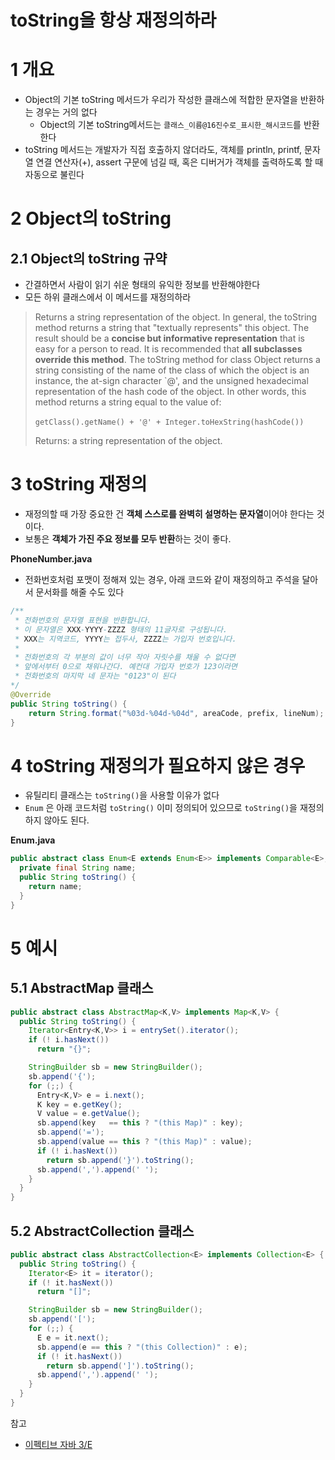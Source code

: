 # toString을 항상 재정의하라



# 1 개요

* Object의 기본 toString 메서드가 우리가 작성한 클래스에 적합한 문자열을 반환하는 경우는 거의 없다
  * Object의 기본 toString메서드는 `클래스_이름@16진수로_표시한_해시코드`를 반환한다
*  toString 메서드는 개발자가 직접 호출하지 않더라도, 객체를 println, printf, 문자열 연결 연산자(+), assert 구문에 넘길 때, 혹은 디버거가 객체를 출력하도록 할 때 자동으로 불린다



# 2 Object의 toString



## 2.1 Object의 toString 규약

* 간결하면서 사람이 읽기 쉬운 형태의 유익한 정보를 반환해야한다
* 모든 하위 클래스에서 이 메서드를 재정의하라

> Returns a string representation of the object. In general, the toString method returns a string that "textually represents" this object. The result should be a **concise but informative representation** that is easy for a person to read. It is recommended that **all subclasses override this method**.
> The toString method for class Object returns a string consisting of the name of the class of which the object is an instance, the at-sign character `@', and the unsigned hexadecimal representation of the hash code of the object. In other words, this method returns a string equal to the value of:
>
> ​       `getClass().getName() + '@' + Integer.toHexString(hashCode())`
>
> Returns: a string representation of the object.



# 3 toString 재정의

* 재정의할 때 가장 중요한 건 **객체 스스로를 완벽히 설명하는 문자열**이어야 한다는 것이다.
* 보통은 **객체가 가진 주요 정보를 모두 반환**하는 것이 좋다.



**PhoneNumber.java**

* 전화번호처럼 포맷이 정해져 있는 경우, 아래 코드와 같이 재정의하고 주석을 달아서 문서화를 해줄 수도 있다

```java
/** 
 * 전화번호의 문자열 표현을 반환합니다.
 * 이 문자열은 XXX-YYYY-ZZZZ 형태의 11글자로 구성됩니다.
 * XXX는 지역코드, YYYY는 접두사, ZZZZ는 가입자 번호입니다.
 * 
 * 전화번호의 각 부분의 값이 너무 작아 자릿수를 채울 수 없다면
 * 앞에서부터 0으로 채워나간다. 예컨대 가입자 번호가 123이라면
 * 전화번호의 마지막 네 문자는 "0123"이 된다
*/
@Override
public String toString() {
    return String.format("%03d-%04d-%04d", areaCode, prefix, lineNum);
}
```



# 4 toString 재정의가 필요하지 않은 경우

* 유틸리티 클래스는 `toString()`을 사용할 이유가 없다
* `Enum` 은 아래 코드처럼 `toString()` 이미 정의되어 있으므로 `toString()`을 재정의하지 않아도 된다.



**Enum.java**

```java
public abstract class Enum<E extends Enum<E>> implements Comparable<E>, Serializable {
  private final String name;
  public String toString() {
    return name;
  }
}
```



# 5 예시



## 5.1 AbstractMap 클래스

```java
public abstract class AbstractMap<K,V> implements Map<K,V> {
  public String toString() {
    Iterator<Entry<K,V>> i = entrySet().iterator();
    if (! i.hasNext())
      return "{}";

    StringBuilder sb = new StringBuilder();
    sb.append('{');
    for (;;) {
      Entry<K,V> e = i.next();
      K key = e.getKey();
      V value = e.getValue();
      sb.append(key   == this ? "(this Map)" : key);
      sb.append('=');
      sb.append(value == this ? "(this Map)" : value);
      if (! i.hasNext())
        return sb.append('}').toString();
      sb.append(',').append(' ');
    }
  }
}
```



## 5.2 AbstractCollection 클래스

```java
public abstract class AbstractCollection<E> implements Collection<E> {
  public String toString() {
    Iterator<E> it = iterator();
    if (! it.hasNext())
      return "[]";

    StringBuilder sb = new StringBuilder();
    sb.append('[');
    for (;;) {
      E e = it.next();
      sb.append(e == this ? "(this Collection)" : e);
      if (! it.hasNext())
        return sb.append(']').toString();
      sb.append(',').append(' ');
    }
  }
}
```



참고

* [이펙티브 자바 3/E](http://www.kyobobook.co.kr/product/detailViewKor.laf?mallGb=KOR&ejkGb=KOR&barcode=9788966262281)